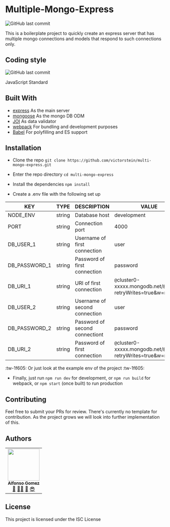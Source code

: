 # Multiple-Mongo-Express

![GitHub last commit](https://img.shields.io/github/last-commit/victorstein/multi-mongo-express.svg?style=flat-square)

This is a boilerplate project to quickly create an express server that has multiple mongo connections and models that respond to such connections only.

## Coding style

![GitHub last commit](https://img.shields.io/badge/STYLE-JAVASCRIPT%20STANDARD-yellow.svg?style=for-the-badge&logo=javascript)

JavaScript Standard

## Built With

* [express](https://expressjs.com/) As the main server
* [mongoose](https://mongoosejs.com/) As the mongo DB ODM
* [JOI](https://mongoosejs.com/) As data validator
* [webpack](https://webpack.js.org/) For bundling and development purposes
* [Babel](https://webpack.js.org/) For polyfilling and ES support

## Installation

* Clone the repo
	```git clone https://github.com/victorstein/multi-mongo-express.git```

* Enter the repo directory
	```cd multi-mongo-express```

* Install the dependencies
	```npm install```

* Create a .env file with the following set up

| KEY | TYPE | DESCRIPTION | VALUE
| ------ | ------ | ------ | -------------
|NODE_ENV |string| Database host | development
|PORT  |string| Connection port | 4000
|DB_USER_1  |string| Username of first connection | user
|DB_PASSWORD_1  | string | Password of first connection | password
|DB_URI_1 | string | URI of first connection | ```@```cluster0-xxxxx.mongodb.net/```Example```?retryWrites=true&w=majority
|DB_USER_2  |string| Username of second connection | user
|DB_PASSWORD_2  |string| Password of second connectiont | password
|DB_URI_2  |string| Password of first connection | ```@```cluster0-xxxxx.mongodb.net/```Example```?retryWrites=true&w=majority

:tw-1f605: Or just look at the example env of the project :tw-1f605:

* Finally, just run ```npm run dev``` for development, or ```npm run build``` for webpack, or ```npm start``` (once built) to run production

## Contributing

Feel free to submit your PRs for review. There's currently no template for contribution. As the project grows we will look into further implementation of this.

## Authors

<!-- prettier-ignore -->
<table><tr><td align="center"><a href="http://victorstein.github.io"><img src="https://avatars3.githubusercontent.com/u/11080740?v=3" width="100px;" /><br /><sub><b>Alfonso Gomez</b></sub></a><br /><a href="#question" title="Answering Questions">💬</a> <a href="#" title="Documentation">📖</a><a href="#tool" title="Tools">🔧</a> <a href="#review" title="Reviewed Pull Requests">👀</a> <a href="#maintenance" title="Maintenance">😎</a></td></table>

## License

This project is licensed under the ISC License 